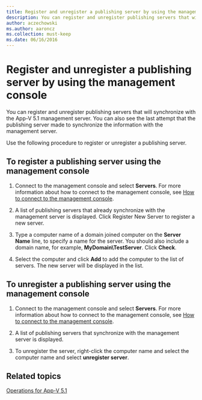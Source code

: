 ```yaml
---
title: Register and unregister a publishing server by using the management console
description: You can register and unregister publishing servers that will synchronize with the App-V 5.1 management server.
author: aczechowski
ms.author: aaroncz
ms.collection: must-keep
ms.date: 06/16/2016
---
```


# Register and unregister a publishing server by using the management console

You can register and unregister publishing servers that will synchronize with the App-V 5.1 management server. You can also see the last attempt that the publishing server made to synchronize the information with the management server.

Use the following procedure to register or unregister a publishing server.

## To register a publishing server using the management console

1.  Connect to the management console and select **Servers**. For more information about how to connect to the management console, see [How to connect to the management console](how-to-connect-to-the-management-console-51.md).

2.  A list of publishing servers that already synchronize with the management server is displayed. Click Register New Server to register a new server.

3.  Type a computer name of a domain joined computer on the **Server Name** line, to specify a name for the server. You should also include a domain name, for example, **MyDomain\\TestServer**. Click **Check**.

4.  Select the computer and click **Add** to add the computer to the list of servers. The new server will be displayed in the list.

## To unregister a publishing server using the management console

1.  Connect to the management console and select **Servers**. For more information about how to connect to the management console, see [How to connect to the management console](how-to-connect-to-the-management-console-51.md).

2.  A list of publishing servers that synchronize with the management server is displayed.

3.  To unregister the server, right-click the computer name and select the computer name and select **unregister server**.

## Related topics

[Operations for App-V 5.1](operations-for-app-v-51.md)
